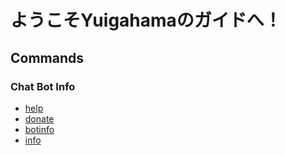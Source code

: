# ようこそYuigahamaのガイドへ！

## Commands

### Chat Bot Info
- [help](commands/help.html)
- [donate](commands/donate.html)
- [botinfo](commands/botinfo.html)
- [info](commands/info.html)